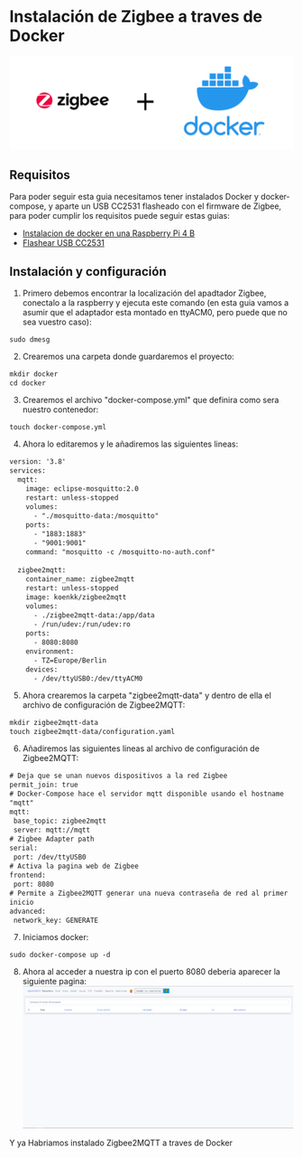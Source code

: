# Instalación de Zigbee a traves de Docker
![Imagen GIT](imagenes/zd.png)
## Requisitos

Para poder seguir esta guia necesitamos tener instalados Docker y docker-compose, y aparte un USB CC2531 flasheado con el firmware de Zigbee, para poder cumplir los requisitos puede seguir estas guias:

* [Instalacion de docker en una Raspberry Pi 4 B](docker.md)
* [Flashear USB CC2531](flash_stick.md)

## Instalación y configuración

1. Primero debemos encontrar la localización del apadtador Zigbee, conectalo a la raspberry y ejecuta este comando (en esta guia vamos a asumir que el adaptador esta montado en ttyACM0, pero puede que no sea vuestro caso):
~~~
sudo dmesg
~~~
2. Crearemos una carpeta donde guardaremos el proyecto:
~~~
mkdir docker
cd docker
~~~
3. Crearemos el archivo "docker-compose.yml" que definira como sera nuestro contenedor:
~~~
touch docker-compose.yml
~~~
4. Ahora lo editaremos y le añadiremos las siguientes lineas:
~~~
version: '3.8'
services:
  mqtt:
    image: eclipse-mosquitto:2.0
    restart: unless-stopped
    volumes:
      - "./mosquitto-data:/mosquitto"
    ports:
      - "1883:1883"
      - "9001:9001"
    command: "mosquitto -c /mosquitto-no-auth.conf"

  zigbee2mqtt:
    container_name: zigbee2mqtt
    restart: unless-stopped
    image: koenkk/zigbee2mqtt
    volumes:
      - ./zigbee2mqtt-data:/app/data
      - /run/udev:/run/udev:ro
    ports:
      - 8080:8080
    environment:
      - TZ=Europe/Berlin
    devices:
      - /dev/ttyUSB0:/dev/ttyACM0
 ~~~
 5. Ahora crearemos la carpeta "zigbee2mqtt-data" y dentro de ella el archivo de configuración de Zigbee2MQTT:
 ~~~
 mkdir zigbee2mqtt-data
 touch zigbee2mqtt-data/configuration.yaml
 ~~~
 6. Añadiremos las siguientes lineas al archivo de configuración de Zigbee2MQTT:
 ~~~
 # Deja que se unan nuevos dispositivos a la red Zigbee
permit_join: true
# Docker-Compose hace el servidor mqtt disponible usando el hostname "mqtt" 
mqtt:
  base_topic: zigbee2mqtt
  server: mqtt://mqtt
# Zigbee Adapter path
serial:
  port: /dev/ttyUSB0
# Activa la pagina web de Zigbee
frontend:
  port: 8080
# Permite a Zigbee2MQTT generar una nueva contraseña de red al primer inicio
advanced:
  network_key: GENERATE
 ~~~
 7. Iniciamos docker:
 ~~~
 sudo docker-compose up -d
 ~~~
 8. Ahora al acceder a nuestra ip con el puerto 8080 deberia aparecer la siguiente pagina:
 ![Imagen GIT](imagenes/pagina.png)
 
 Y ya Habriamos instalado Zigbee2MQTT a traves de Docker
